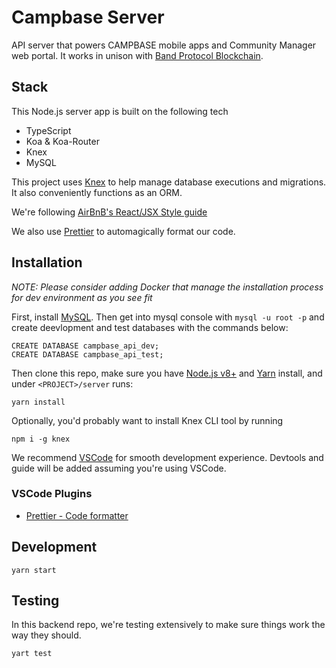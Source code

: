# Campbase Server

API server that powers CAMPBASE mobile apps and Community Manager web portal. It works in unison with [Band Protocol Blockchain](https://github.com/bandprotocol/bandprotocol).

## Stack

This Node.js server app is built on the following tech

- TypeScript
- Koa & Koa-Router
- Knex
- MySQL

This project uses [Knex](https://knexjs.org/) to help manage database executions and migrations. It also conveniently functions as an ORM.

We're following [AirBnB's React/JSX Style guide](https://github.com/airbnb/javascript/tree/master/react#basic-rules)

We also use [Prettier](https://github.com/prettier/prettier) to automagically format our code.

## Installation

_NOTE: Please consider adding Docker that manage the installation process for dev environment as you see fit_

First, install [MySQL](https://www.mysql.com/downloads/). Then get into mysql console with `mysql -u root -p` and create deevlopment and test databases with the commands below:

```
CREATE DATABASE campbase_api_dev;
CREATE DATABASE campbase_api_test;
```

Then clone this repo, make sure you have [Node.js v8+](https://nodejs.org/en/download/) and [Yarn](https://yarnpkg.com/lang/en/docs/install/) install, and under `<PROJECT>/server` runs:

```
yarn install
```

Optionally, you'd probably want to install Knex CLI tool by running

```
npm i -g knex
```

We recommend [VSCode](https://code.visualstudio.com/) for smooth development experience. Devtools and guide will be added assuming you're using VSCode.

### VSCode Plugins

- [Prettier - Code formatter](https://marketplace.visualstudio.com/items?itemName=esbenp.prettier-vscode)

## Development

```
yarn start
```

## Testing

In this backend repo, we're testing extensively to make sure things work the way they should.

```
yart test
```
